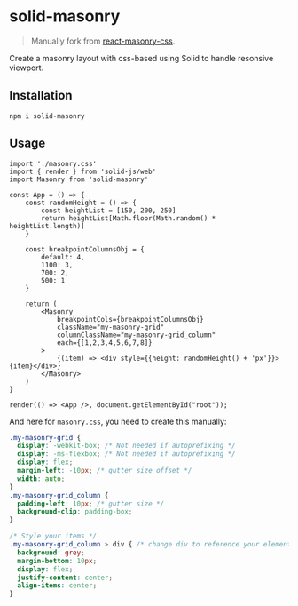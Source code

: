# solid-masonry

> Manually fork from [react-masonry-css](https://github.com/paulcollett/react-masonry-css).

Create a masonry layout with css-based using Solid to handle resonsive viewport.

## Installation

```
npm i solid-masonry
```

## Usage

```tsx
import './masonry.css'
import { render } from 'solid-js/web'
import Masonry from 'solid-masonry'

const App = () => {
	const randomHeight = () => {
		const heightList = [150, 200, 250]
		return heightList[Math.floor(Math.random() * heightList.length)]
	}

	const breakpointColumnsObj = {
		default: 4,
		1100: 3,
		700: 2,
		500: 1
	}
	
	return (
		<Masonry
			breakpointCols={breakpointColumnsObj}
			className="my-masonry-grid"
			columnClassName="my-masonry-grid_column"
			each={[1,2,3,4,5,6,7,8]}
		>
			{(item) => <div style={{height: randomHeight() + 'px'}}>{item}</div>}
		</Masonry>
	)
}

render(() => <App />, document.getElementById("root"));
```

And here for `masonry.css`, you need to create this manually:

```css
.my-masonry-grid {
  display: -webkit-box; /* Not needed if autoprefixing */
  display: -ms-flexbox; /* Not needed if autoprefixing */
  display: flex;
  margin-left: -10px; /* gutter size offset */
  width: auto;
}
.my-masonry-grid_column {
  padding-left: 10px; /* gutter size */
  background-clip: padding-box;
}

/* Style your items */
.my-masonry-grid_column > div { /* change div to reference your elements you put in <Masonry> */
  background: grey;
  margin-bottom: 10px;
  display: flex;
  justify-content: center;
  align-items: center;
}
```